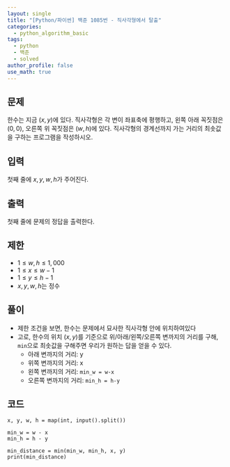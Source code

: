 ```yaml
---
layout: single
title: "[Python/파이썬] 백준 1085번 - 직사각형에서 탈출"
categories:
  - python_algorithm_basic
tags:
  - python
  - 백준
  - solved
author_profile: false
use_math: true
---
```

## 문제
한수는 지금 $(x, y)$에 있다. 직사각형은 각 변이 좌표축에 평행하고, 왼쪽 아래 꼭짓점은 $(0, 0)$, 오른쪽 위 꼭짓점은 $(w, h)$에 있다. 직사각형의 경계선까지 가는 거리의 최솟값을 구하는 프로그램을 작성하시오.

## 입력
첫째 줄에 $x, y, w, h$가 주어진다.

## 출력
첫째 줄에 문제의 정답을 출력한다.

## 제한
- $1 ≤ w, h ≤ 1,000$
- $1 ≤ x ≤ w-1$
- $1 ≤ y ≤ h-1$
- $x, y, w, h$는 정수

## 풀이
- 제한 조건을 보면, 한수는 문제에서 묘사한 직사각형 안에 위치하여있다
- 고로, 한수의 위치 $(x, y)$를 기준으로 위/아래/왼쪽/오른쪽 변까지의 거리를 구해, `min`으로 최솟값을 구해주면 우리가 원하는 답을 얻을 수 있다.
	- 아래 변까지의 거리: y
	- 위쪽 변까지의 거리: x
	- 왼쪽 변까지의 거리: `min_w = w-x`
	- 오른쪽 변까지의 거리: `min_h = h-y`

## 코드
```
x, y, w, h = map(int, input().split())

min_w = w - x
min_h = h - y

min_distance = min(min_w, min_h, x, y)
print(min_distance)
```
<br><br>
